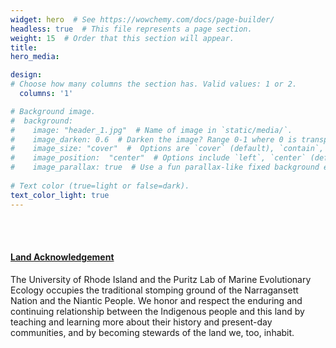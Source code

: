 ```yaml
---
widget: hero  # See https://wowchemy.com/docs/page-builder/
headless: true  # This file represents a page section.
weight: 15  # Order that this section will appear.
title: 
hero_media: 

design:
# Choose how many columns the section has. Valid values: 1 or 2.
  columns: '1'

# Background image.
#  background:
#    image: "header_1.jpg"  # Name of image in `static/media/`.
#    image_darken: 0.6  # Darken the image? Range 0-1 where 0 is transparent and 1 is opaque.
#    image_size: "cover"  #  Options are `cover` (default), `contain`, or `actual` size.
#    image_position:  "center"  # Options include `left`, `center` (default), or `right`.
#    image_parallax: true  # Use a fun parallax-like fixed background effect? true/false
  
# Text color (true=light or false=dark).
text_color_light: true
---
```


<br>  
<br> 

#### [Land Acknowledgement](https://www.uri.edu/about/land-acknowledgment/)
 
The University of Rhode Island and the Puritz Lab of Marine Evolutionary Ecology occupies the traditional stomping ground of the Narragansett Nation and the Niantic People. We honor and respect the enduring and continuing relationship between the Indigenous people and this land by teaching and learning more about their history and present-day communities, and by becoming stewards of the land we, too, inhabit.
<br>  
<br>  
